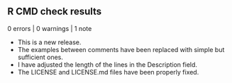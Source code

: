 ## R CMD check results

0 errors | 0 warnings | 1 note

* This is a new release.
* The examples between comments have been replaced with simple but sufficient ones.
* I have adjusted the length of the lines in the Description field.
* The LICENSE and LICENSE.md files have been properly fixed.
